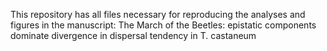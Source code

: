 This repository has all files necessary for reproducing the analyses and figures in the manuscript: The March of the Beetles: epistatic components dominate divergence in dispersal tendency in T. castaneum
